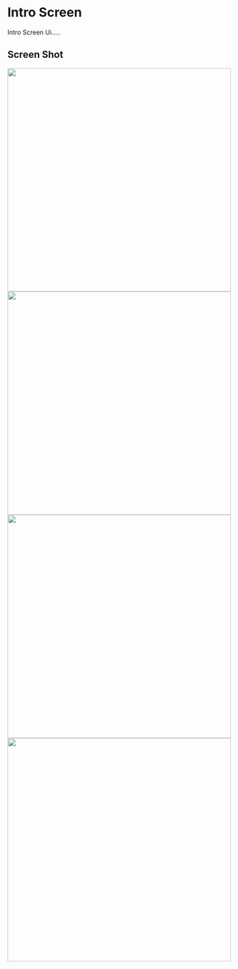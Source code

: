 # Intro Screen 

Intro Screen Ui.....

## Screen Shot

<img src = "https://user-images.githubusercontent.com/122794880/216403025-6b1dc3a4-9597-4e72-b716-9313b9a9c0a1.jpeg" height="500px"/>
<img src = "https://user-images.githubusercontent.com/122794880/216402942-1474fa81-f18d-4aaa-93fa-fcbd4cd1f9a3.jpeg" height="500px"/>
<img src = "https://user-images.githubusercontent.com/122794880/216403079-a95ab9a9-bb76-4006-aef8-dd573179769c.jpeg" height="500px"/>
<img src = "https://user-images.githubusercontent.com/122794880/216403114-66d7cbbe-2160-4d77-9061-43491f74d38b.jpeg" height="500px"/>